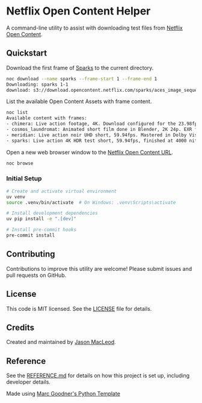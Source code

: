 # Netflix Open Content Helper

A command-line utility to assist with downloading test files from [Netflix Open Content](https://opencontent.netflix.com).

## Quickstart

Download the first frame of [Sparks](https://opencontent.netflix.com/#h.d0oh6u8prqhe) to the current directory.

```bash
noc download --name sparks --frame-start 1 --frame-end 1
Downloading: sparks 1-1
download: s3://download.opencontent.netflix.com/sparks/aces_image_sequence_59_94_fps/SPARKS_ACES_00001.exr to ./SPARKS_ACES_00001.exr
```

List the available Open Content Assets with frame content.

```bash
noc list
Available content with frames:
- chimera: Live action footage, 4K. Download configured for the 23.98fps frame rate version. TIFF files.
- cosmos_laundromat: Animated short film done in Blender, 2K 24p. EXR files.
- meridian: Live action noir UHD short, 59.94fps. Mastered in Dolby Vision HDR. TIFF files.
- sparks: Live action 4K HDR test short, 59.94fps, finished at 4000 nits. ACES EXR files.
```

Open a new web browser window to the [Netflix Open Content URL](https://opencontent.netflix.com).

```bash
noc browse
```

### Initial Setup

```bash
# Create and activate virtual environment
uv venv
source .venv/bin/activate  # On Windows: .venv\Scripts\activate

# Install development dependencies
uv pip install -e ".[dev]"

# Install pre-commit hooks
pre-commit install
```

## Contributing

Contributions to improve this utility are welcome! Please submit issues and pull requests on GitHub.

## License

This code is MIT licensed. See the [LICENSE](LICENSE) file for details.

## Credits

Created and maintained by [Jason MacLeod](https://github.com/jdmacleod).

## Reference

See the [REFERENCE.md](./REFERENCE.md) for details on how this project is set up, including developer details.

Made using [Marc Goodner's Python Template](https://github.com/robotdad/python-template)
